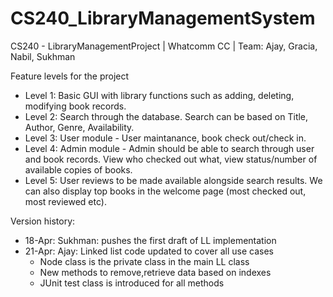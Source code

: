 # CS240_LibraryManagementSystem
CS240 - LibraryManagementProject | Whatcomm CC | Team: Ajay, Gracia, Nabil, Sukhman

Feature levels for the project
- Level 1: Basic GUI with library functions such as adding, deleting, modifying book records.
- Level 2: Search through the database. Search can be based on Title, Author, Genre, Availability.
- Level 3: User module - User maintanance, book check out/check in.
- Level 4: Admin module - Admin should be able to search through user and book records. View who checked out what, view status/number of available copies of books.
- Level 5: User reviews to be made available alongside search results. We can also display top books in the welcome page (most checked out, most reviewed etc).

Version history:
- 18-Apr: Sukhman: pushes the first draft of LL implementation
- 21-Apr: Ajay: Linked list code updated to cover all use cases
  - Node class is the private class in the main LL class
  - New methods to remove,retrieve data based on indexes
  - JUnit test class is introduced for all methods

